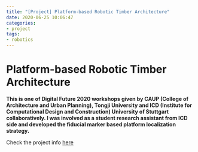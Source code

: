 ```yaml
---
title: "[Project] Platform-based Robotic Timber Architecture"
date: 2020-06-25 10:06:47
categories:
- project
tags:
- robotics
---
```


# Platform-based Robotic Timber Architecture

**This is one of Digital Future 2020 workshops given by CAUP (College of Architecture and Urban Planning), Tongji University and ICD (Institute for Computational Design and Construction) University of Stuttgart collaboratively. I was involved as a student research assistant from ICD side and developed the fiducial marker based platform localization strategy.**

Check the project info [here](https://www.digitalfutures.world/workshops-asia-pacific-blog/yuan-menges)

